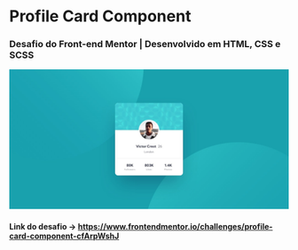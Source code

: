 # Profile Card Component

### Desafio do Front-end Mentor | Desenvolvido em HTML, CSS e SCSS

![Banner-Card](https://github.com/andrezadesousa/Profile-Card-Component/blob/master/app/images/desktop-design.jpg)
#### Link do desafio -> https://www.frontendmentor.io/challenges/profile-card-component-cfArpWshJ

